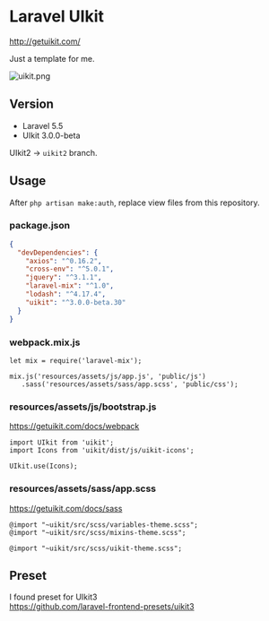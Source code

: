 # Laravel UIkit

http://getuikit.com/

Just a template for me.

![uikit.png](uikit.png)

## Version
- Laravel 5.5
- UIkit 3.0.0-beta

UIkit2 -> `uikit2` branch.

## Usage
After `php artisan make:auth`, replace view files from this repository.

### package.json
```json
{
  "devDependencies": {
    "axios": "^0.16.2",
    "cross-env": "^5.0.1",
    "jquery": "^3.1.1",
    "laravel-mix": "^1.0",
    "lodash": "^4.17.4",
    "uikit": "^3.0.0-beta.30"
  }
}
```

### webpack.mix.js

```
let mix = require('laravel-mix');

mix.js('resources/assets/js/app.js', 'public/js')
   .sass('resources/assets/sass/app.scss', 'public/css');
```

### resources/assets/js/bootstrap.js
https://getuikit.com/docs/webpack

```
import UIkit from 'uikit';
import Icons from 'uikit/dist/js/uikit-icons';

UIkit.use(Icons);
```

### resources/assets/sass/app.scss
https://getuikit.com/docs/sass

```
@import "~uikit/src/scss/variables-theme.scss";
@import "~uikit/src/scss/mixins-theme.scss";

@import "~uikit/src/scss/uikit-theme.scss";
```

## Preset
I found preset for UIkit3  
https://github.com/laravel-frontend-presets/uikit3
